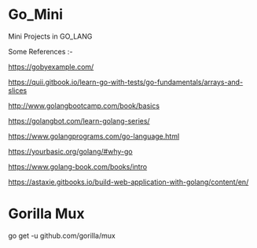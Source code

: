 # Go_Mini
Mini Projects in GO_LANG


Some References :-


https://gobyexample.com/

https://quii.gitbook.io/learn-go-with-tests/go-fundamentals/arrays-and-slices

http://www.golangbootcamp.com/book/basics

https://golangbot.com/learn-golang-series/

https://www.golangprograms.com/go-language.html

https://yourbasic.org/golang/#why-go

https://www.golang-book.com/books/intro

https://astaxie.gitbooks.io/build-web-application-with-golang/content/en/



# Gorilla Mux
go get -u github.com/gorilla/mux
